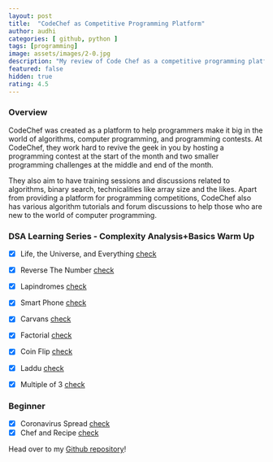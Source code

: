 ```yaml
---
layout: post
title:  "CodeChef as Competitive Programming Platform"
author: audhi
categories: [ github, python ]
tags: [programming]
image: assets/images/2-0.jpg
description: "My review of Code Chef as a competitive programming platform"
featured: false
hidden: true
rating: 4.5
---
```


### Overview
CodeChef was created as a platform to help programmers make it big in the world of algorithms, computer programming, and programming contests. At CodeChef, they work hard to revive the geek in you by hosting a programming contest at the start of the month and two smaller programming challenges at the middle and end of the month. 


They also aim to have training sessions and discussions related to algorithms, binary search, technicalities like array size and the likes. Apart from providing a platform for programming competitions, CodeChef also has various algorithm tutorials and forum discussions to help those who are new to the world of computer programming.


### DSA Learning Series - Complexity Analysis+Basics Warm Up
- [x] Life, the Universe, and Everything [check](https://www.codechef.com/LRNDSA01/problems/TEST)
- [x] Reverse The Number [check](https://www.codechef.com/LRNDSA01/problems/FLOW007)
- [x] Lapindromes [check](https://www.codechef.com/LRNDSA01/problems/LAPIN)
- [x] Smart Phone [check](https://www.codechef.com/LRNDSA01/problems/ZCO14003)
- [x] Carvans [check](https://www.codechef.com/LRNDSA01/problems/CARVANS)
- [x] Factorial [check](https://www.codechef.com/LRNDSA01/problems/FCTRL)
- [x] Coin Flip [check](https://www.codechef.com/LRNDSA01/problems/CONFLIP)
- [x] Laddu [check](https://www.codechef.com/LRNDSA01/problems/LADDU)
- [x] Multiple of 3 [check](https://www.codechef.com/LRNDSA01/problems/MULTHREE)


### Beginner
- [x] Coronavirus Spread [check](https://www.codechef.com/problems/COVID19)
- [x] Chef and Recipe [check](https://www.codechef.com/problems/CHEFRECP)

<p>Head over to my <a href="https://github.com/audhiaprilliant/Code-Chef">Github repository</a>!</p>
